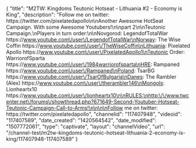 {
    "title": "M2TW: Kingdoms Teutonic Hotseat - Lithuania #2 - Economy is King",
    "description": "Follow me on twitter: https:\/\/twitter.com\/pixelatedapollo\n\nAnother Awesome HotSeat Campaign.  With some Awesome Youtubers!\n\npart 2\n\nTeutonic Campaign.\nPlayers in turn order:\n\nNovgorod: LegendofTotalWar https:\/\/www.youtube.com\/user\/LegendofTotalWar\nNorway: The Wise Coffin https:\/\/www.youtube.com\/user\/TheWiseCoffin\nLithuania: Pixelated Apollo https:\/\/www.youtube.com\/user\/PixelatedApollo1\nTeutonic Order: WarriorofSparta https:\/\/www.youtube.com\/user\/1984warriorofsparta\nHRE: Rampaned https:\/\/www.youtube.com\/user\/Rampaned\nPoland: TsarBG https:\/\/www.youtube.com\/user\/TsarOfBulgaria\nDanes: The Rambler (Alex) https:\/\/www.youtube.com\/user\/therambler146\nMongols: Lionheartx10 https:\/\/www.youtube.com\/user\/lionheartx10\n\nRULES:\nhttp:\/\/www.twcenter.net\/forums\/showthread.php?671649-Second-Youtuber-Hotseat-Teutonic-Campaign-Call-to-Arms!\n\n\n\nFollow me on twitter: https:\/\/twitter.com\/pixelatedapollo",
    "channelid": "117407948",
    "videoid": "117407589",
    "date_created": "1420564542",
    "date_modified": "1507772061",
    "type": "captivate",
    "layout": "channelVideo",
    "url": "\/channel-test\/m2tw-kingdoms-teutonic-hotseat-lithuania-2-economy-is-king\/117407948-117407589"
}